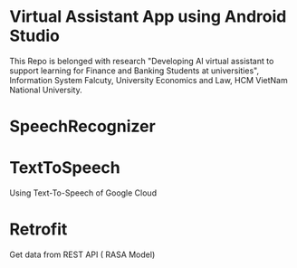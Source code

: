 # Virtual Assistant App using Android Studio

This Repo is belonged with research "Developing AI virtual assistant to support learning for Finance and Banking Students at universities", Information System Falcuty, University Economics and Law, HCM VietNam National University.

# SpeechRecognizer
# TextToSpeech
Using Text-To-Speech of Google Cloud
# Retrofit
Get data from REST API ( RASA Model)
